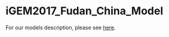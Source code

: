 # iGEM2017_Fudan_China_Model
For our models description, please see [here](http://2017.igem.org/Team:Fudan_China/Model).
